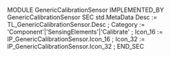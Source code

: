 MODULE GenericCalibrationSensor IMPLEMENTED_BY  GenericCalibrationSensor 
SEC std.MetaData
    Desc       := TL_GenericCalibrationSensor.Desc ;
    Category   := 'Component'|'SensingElements'|'Calibrate' ;
    Icon_16    := IP_GenericCalibrationSensor.Icon_16 ;
    Icon_32    := IP_GenericCalibrationSensor.Icon_32 ;
END_SEC
